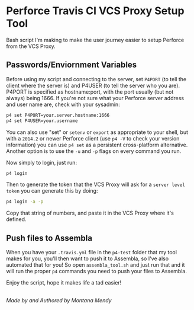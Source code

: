 # Perforce Travis CI VCS Proxy Setup Tool 

Bash script I'm making to make the user journey easier to setup Perforce from the VCS Proxy.

## Passwords/Enviornment Variables

Before using my script and connecting to the server, set `P4PORT` (to tell the client where the server is) and P4USER (to tell the server who you are). P4PORT is specified as hostname:port, with the port usually (but not always) being 1666. If you're not sure what your Perforce server address and user name are, check with your sysadmin:

```bash
p4 set P4PORT=your.server.hostname:1666
p4 set P4USER=your.username
```
You can also use "set" or `setenv` or `export` as appropriate to your shell, but with a `2014.2` or newer Perforce client (use `p4 -V` to check your version information) you can use `p4 set` as a persistent cross-platform alternative. Another option is to use the `-u` and `-p` flags on every command you run.

Now simply to login, just run:

```bash
p4 login
```
Then to generate the token that the VCS Proxy will ask for a `server level token` you can generate this by doing:

```bash
p4 login -a -p
```
Copy that string of numbers, and paste it in the VCS Proxy where it's defined.

## Push files to Assembla

When you have your `.travis.yml` file in the `p4-test` folder that my tool makes for you, you'll then want to push it to Assembla, so I've also automated that for you! So open `assembla_tool.sh` and just run that and it will run the proper `p4` commands you need to push your files to Assembla. 

Enjoy the script, hope it makes life a tad easier! 


<br>_Made by and Authored by Montana Mendy_</br>
